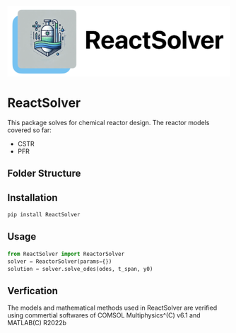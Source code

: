 ![ReactSolver Logo](https://github.com/AlirezaMiraliakbar/ReactSolver/blob/main/docs/acc/logo.png)

# ReactSolver

This package solves for chemical reactor design. The reactor models covered so far:
- CSTR
- PFR

## Folder Structure

## Installation
```bash
pip install ReactSolver
```

## Usage
```python
from ReactSolver import ReactorSolver
solver = ReactorSolver(params={})
solution = solver.solve_odes(odes, t_span, y0)
```
## Verfication

The models and mathematical methods used in ReactSolver are verified using commertial softwares of COMSOL Multiphysics^(C) v6.1 and MATLAB(C) R2022b
